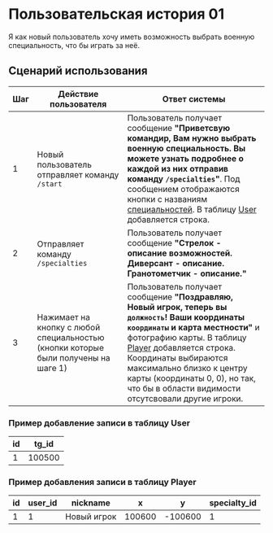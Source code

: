 # Пользовательская история 01

Я как новый пользователь хочу иметь возможность выбрать военную специальность, что бы играть за неё.

## Сценарий использования

| Шаг | Действие пользователя | Ответ системы |
| --- | --- | --- |
| 1 | Новый пользователь отправляет команду `/start` | Пользователь получает сообщение **"Приветсвую командир, Вам нужно выбрать военную специальность. Вы можете узнать подробнее о каждой из них отправив команду `/specialties`"**. Под сообщением отображаются кнопки с названиям [специальностей](/docs/specialties.md). В таблицу [User](/docs/db.md#таблица-user) добавляется строка. |
| 2 | Отправляет команду `/specialties` | Пользователь получает сообщение **"Стрелок - описание возможностей. Диверсант - описание. Гранотометчик - описание."**
| 3 | Нажимает на кнопку с любой специальностью (кнопки которые были получены на шаге 1) | Пользователь получает сообщение **"Поздравляю, Новый игрок, теперь вы `должность`! Ваши координаты `координаты` и карта местности"** и фотографию карты. В таблицу [Player](/docs/db.md#таблица-player) добавляется строка. Координаты выбираются максимально близко к центру карты (координаты 0, 0), но так, что бы в области видимости отсутсвовали другие игроки.

### Пример добавление записи в таблицу User 
|id|tg_id|
| --- | --- |
|1|100500|

### Пример добавления записи в таблицу Player
|id|user_id|nickname|x|y|specialty_id|
| --- | --- | --- | --- | --- | --- |
| 1 | 1 | Новый игрок | 100600 | -100600 | 1 |
